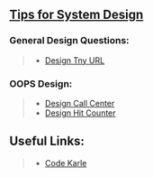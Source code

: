 ## [Tips for System Design](https://github.com/neerazz/faang-system-design/blob/master/Tips_for_system_design.md)

### General Design Questions:
>
>   - [Design Tny URL](https://github.com/neerazz/faang-system-design/tree/master/Neeraj/tiny-url)
>

### OOPS Design:
>  - [Design Call Center](https://github.com/neerazz/faang-system-design/blob/master/Neeraj/oops/CallCenter.java)
>  - [Design Hit Counter](https://github.com/neerazz/faang-system-design/blob/master/Neeraj/oops/DesignHitCounter.java)


## Useful Links:
> - [Code Karle](https://www.codekarle.com/index.html) 